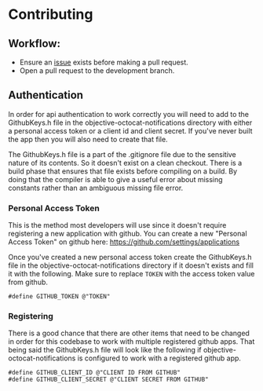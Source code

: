 # Contributing

## Workflow:
- Ensure an [issue](https://github.com/squaresurf/objective-octocat-notifications/issues) exists before making a pull request.
- Open a pull request to the development branch.

## Authentication

In order for api authentication to work correctly you will need to add to the
GithubKeys.h file in the objective-octocat-notifications directory with either
a personal access token or a client id and client secret. If you've never built
the app then you will also need to create that file. 

The GithubKeys.h file is a part of the .gitignore file due to the sensitive
nature of its contents. So it doesn't exist on a clean checkout. There is a
build phase that ensures that file exists before compiling on a build. By doing
that the compiler is able to give a useful error about missing constants rather
than an ambiguous missing file error.

### Personal Access Token

This is the method most developers will use since it doesn't require
registering a new application with github. You can create a new "Personal
Access Token" on github here: https://github.com/settings/applications

Once you've created a new personal access token create the GithubKeys.h file in
the objective-octocat-notifications directory if it doesn't exists and fill it
with the following. Make sure to replace `TOKEN` with the access token value
from github.

```obj-c
#define GITHUB_TOKEN @"TOKEN"
```

### Registering 

There is a good chance that there are other items that need to be changed in
order for this codebase to work with multiple registered github apps. That
being said the GithubKeys.h file will look like the following if
objective-octocat-notifications is configured to work with a registered github
app.

```obj-c
#define GITHUB_CLIENT_ID @"CLIENT ID FROM GITHUB"
#define GITHUB_CLIENT_SECRET @"CLIENT SECRET FROM GITHUB"
```


